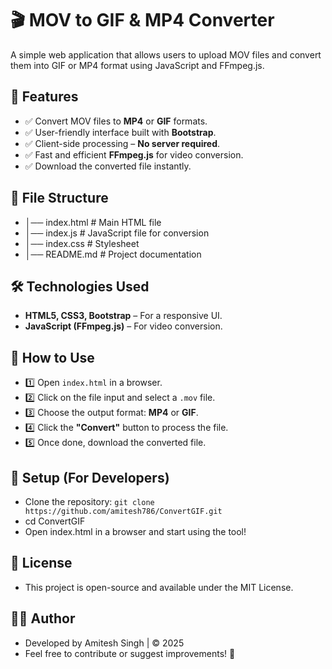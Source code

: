 # 🎬 MOV to GIF & MP4 Converter
A simple web application that allows users to upload MOV files and convert them into GIF or MP4 format using JavaScript and FFmpeg.js.

## 🚀 Features
- ✅ Convert MOV files to **MP4** or **GIF** formats.  
- ✅ User-friendly interface built with **Bootstrap**.  
- ✅ Client-side processing – **No server required**.  
- ✅ Fast and efficient **FFmpeg.js** for video conversion.  
- ✅ Download the converted file instantly.

## 📂 File Structure
- │── index.html           # Main HTML file
- │── index.js             # JavaScript file for conversion
- │── index.css            # Stylesheet
- │── README.md            # Project documentation

## 🛠️ Technologies Used
- **HTML5, CSS3, Bootstrap** – For a responsive UI.  
- **JavaScript (FFmpeg.js)** – For video conversion.

## 📌 How to Use
- 1️⃣ Open `index.html` in a browser.  
- 2️⃣ Click on the file input and select a `.mov` file.  
- 3️⃣ Choose the output format: **MP4** or **GIF**.  
- 4️⃣ Click the **"Convert"** button to process the file.  
- 5️⃣ Once done, download the converted file.

## 🔧 Setup (For Developers)
- Clone the repository: `git clone https://github.com/amitesh786/ConvertGIF.git`
- cd ConvertGIF
- Open index.html in a browser and start using the tool!

## 📜 License
- This project is open-source and available under the MIT License.

## 👨‍💻 Author
- Developed by Amitesh Singh | © 2025
- Feel free to contribute or suggest improvements! 🚀

